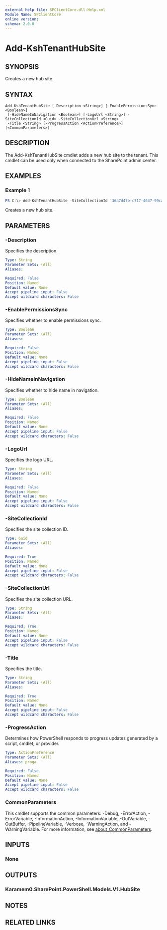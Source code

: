 ```yaml
---
external help file: SPClientCore.dll-Help.xml
Module Name: SPClientCore
online version:
schema: 2.0.0
---
```


# Add-KshTenantHubSite

## SYNOPSIS
Creates a new hub site.

## SYNTAX

```
Add-KshTenantHubSite [-Description <String>] [-EnablePermissionsSync <Boolean>]
 [-HideNameInNavigation <Boolean>] [-LogoUrl <String>] -SiteCollectionId <Guid> -SiteCollectionUrl <String>
 -Title <String> [-ProgressAction <ActionPreference>] [<CommonParameters>]
```

## DESCRIPTION
The Add-KshTenantHubSite cmdlet adds a new hub site to the tenant. This cmdlet can be used only when connected to the SharePoint admin center.

## EXAMPLES

### Example 1
```powershell
PS C:\> Add-KshTenantHubSite -SiteCollectionId '36a7d47b-c717-4647-99ca-59c8cd3cc71f' -SiteCollectionUrl 'https://example.sharepoint.com/sites/hub' -Title 'Hub Site'
```

Creates a new hub site.

## PARAMETERS

### -Description
Specifies the description.

```yaml
Type: String
Parameter Sets: (All)
Aliases:

Required: False
Position: Named
Default value: None
Accept pipeline input: False
Accept wildcard characters: False
```

### -EnablePermissionsSync
Specifies whether to enable permissions sync.

```yaml
Type: Boolean
Parameter Sets: (All)
Aliases:

Required: False
Position: Named
Default value: None
Accept pipeline input: False
Accept wildcard characters: False
```

### -HideNameInNavigation
Specifies whether to hide name in navigation.

```yaml
Type: Boolean
Parameter Sets: (All)
Aliases:

Required: False
Position: Named
Default value: None
Accept pipeline input: False
Accept wildcard characters: False
```

### -LogoUrl
Specifies the logo URL.

```yaml
Type: String
Parameter Sets: (All)
Aliases:

Required: False
Position: Named
Default value: None
Accept pipeline input: False
Accept wildcard characters: False
```

### -SiteCollectionId
Specifies the site collection ID.

```yaml
Type: Guid
Parameter Sets: (All)
Aliases:

Required: True
Position: Named
Default value: None
Accept pipeline input: False
Accept wildcard characters: False
```

### -SiteCollectionUrl
Specifies the site collection URL.

```yaml
Type: String
Parameter Sets: (All)
Aliases:

Required: True
Position: Named
Default value: None
Accept pipeline input: False
Accept wildcard characters: False
```

### -Title
Specifies the title.

```yaml
Type: String
Parameter Sets: (All)
Aliases:

Required: True
Position: Named
Default value: None
Accept pipeline input: False
Accept wildcard characters: False
```

### -ProgressAction
Determines how PowerShell responds to progress updates generated by a script, cmdlet, or provider.

```yaml
Type: ActionPreference
Parameter Sets: (All)
Aliases: proga

Required: False
Position: Named
Default value: None
Accept pipeline input: False
Accept wildcard characters: False
```

### CommonParameters
This cmdlet supports the common parameters: -Debug, -ErrorAction, -ErrorVariable, -InformationAction, -InformationVariable, -OutVariable, -OutBuffer, -PipelineVariable, -Verbose, -WarningAction, and -WarningVariable. For more information, see [about_CommonParameters](http://go.microsoft.com/fwlink/?LinkID=113216).

## INPUTS

### None

## OUTPUTS

### Karamem0.SharePoint.PowerShell.Models.V1.HubSite

## NOTES

## RELATED LINKS

